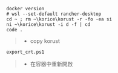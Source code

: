 ```
docker version
# wsl --set-default rancher-desktop
cd ~ ; rm ~\korice\korust -r -fo -ea si
ni ~\korice\korust -i d -f | cd
code .
```
> * copy korust
```
export_crt.ps1
```
> * 在容器中重新開啟
